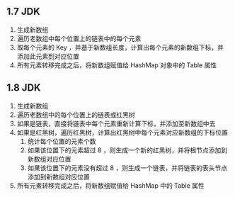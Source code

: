 ## 1.7 JDK

1. 生成新数组
2. 遍历老数组中每个位置上的链表中的每个元素
3. 取每个元素的 Key ，并基于新数组长度，计算出每个元素的新数组下标，并添加此元素到对应位置
4. 所有元素转移完成之后，将新数组赋值给 HashMap 对象中的 Table 属性

## 1.8 JDK

1. 生成新数组
2. 遍历老数组中的每个位置上的链表或红黑树
3. 如果是链表，直接将链表中每个元素重新计算下标，并添加至新数组中去
4. 如果是红黑树，遍历红黑树，计算出红黑树中每个元素对应新数组的下标位置
	1. 统计每个位置的元素个数
	2. 如果该位置下的元素超过 8 ，则生成一个新的红黑树，并将根节点添加到新数组对应位置
	3. 如果该位置下的元素没有超过 8 ，则生成一个链表，并将链表的表头节点添加到新数组对应位置
5. 所有元素转移完成之后，将新数组赋值给 HashMap 中的 Table 属性